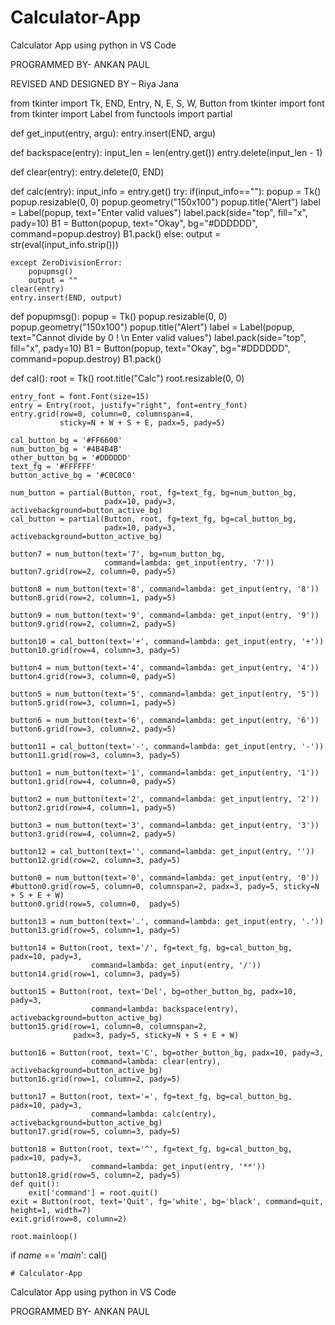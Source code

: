 # Calculator-App
Calculator App using python in VS Code


PROGRAMMED BY- ANKAN PAUL 

REVISED AND DESIGNED BY – Riya Jana





from tkinter import Tk, END, Entry, N, E, S, W, Button
from tkinter import font
from tkinter import Label
from functools import partial


def get_input(entry, argu):
    entry.insert(END, argu)


def backspace(entry):
    input_len = len(entry.get())
    entry.delete(input_len - 1)


def clear(entry):
    entry.delete(0, END)


def calc(entry):
    input_info = entry.get()
    try:
        if(input_info==""):
            popup = Tk()
            popup.resizable(0, 0)
            popup.geometry("150x100")
            popup.title("Alert")
            label = Label(popup, text="Enter valid values")
            label.pack(side="top", fill="x", pady=10)
            B1 = Button(popup, text="Okay", bg="#DDDDDD", command=popup.destroy)
            B1.pack()
        else:
            output = str(eval(input_info.strip()))
         
    except ZeroDivisionError:
        popupmsg()
        output = ""
    clear(entry)
    entry.insert(END, output)


def popupmsg():
    popup = Tk()
    popup.resizable(0, 0)
    popup.geometry("150x100")
    popup.title("Alert")
    label = Label(popup, text="Cannot divide by 0 ! \n Enter valid values")
    label.pack(side="top", fill="x", pady=10)
    B1 = Button(popup, text="Okay", bg="#DDDDDD", command=popup.destroy)
    B1.pack()


def cal():
    root = Tk()
    root.title("Calc")
    root.resizable(0, 0)

    entry_font = font.Font(size=15)
    entry = Entry(root, justify="right", font=entry_font)
    entry.grid(row=0, column=0, columnspan=4,
               sticky=N + W + S + E, padx=5, pady=5)

    cal_button_bg = '#FF6600'
    num_button_bg = '#4B4B4B'
    other_button_bg = '#DDDDDD'
    text_fg = '#FFFFFF'
    button_active_bg = '#C0C0C0'

    num_button = partial(Button, root, fg=text_fg, bg=num_button_bg,
                         padx=10, pady=3, activebackground=button_active_bg)
    cal_button = partial(Button, root, fg=text_fg, bg=cal_button_bg,
                         padx=10, pady=3, activebackground=button_active_bg)

    button7 = num_button(text='7', bg=num_button_bg,
                         command=lambda: get_input(entry, '7'))
    button7.grid(row=2, column=0, pady=5)

    button8 = num_button(text='8', command=lambda: get_input(entry, '8'))
    button8.grid(row=2, column=1, pady=5)

    button9 = num_button(text='9', command=lambda: get_input(entry, '9'))
    button9.grid(row=2, column=2, pady=5)

    button10 = cal_button(text='+', command=lambda: get_input(entry, '+'))
    button10.grid(row=4, column=3, pady=5)

    button4 = num_button(text='4', command=lambda: get_input(entry, '4'))
    button4.grid(row=3, column=0, pady=5)

    button5 = num_button(text='5', command=lambda: get_input(entry, '5'))
    button5.grid(row=3, column=1, pady=5)

    button6 = num_button(text='6', command=lambda: get_input(entry, '6'))
    button6.grid(row=3, column=2, pady=5)

    button11 = cal_button(text='-', command=lambda: get_input(entry, '-'))
    button11.grid(row=3, column=3, pady=5)

    button1 = num_button(text='1', command=lambda: get_input(entry, '1'))
    button1.grid(row=4, column=0, pady=5)

    button2 = num_button(text='2', command=lambda: get_input(entry, '2'))
    button2.grid(row=4, column=1, pady=5)

    button3 = num_button(text='3', command=lambda: get_input(entry, '3'))
    button3.grid(row=4, column=2, pady=5)

    button12 = cal_button(text='', command=lambda: get_input(entry, ''))
    button12.grid(row=2, column=3, pady=5)

    button0 = num_button(text='0', command=lambda: get_input(entry, '0'))
    #button0.grid(row=5, column=0, columnspan=2, padx=3, pady=5, sticky=N + S + E + W)
    button0.grid(row=5, column=0,  pady=5)

    button13 = num_button(text='.', command=lambda: get_input(entry, '.'))
    button13.grid(row=5, column=1, pady=5)

    button14 = Button(root, text='/', fg=text_fg, bg=cal_button_bg, padx=10, pady=3,
                      command=lambda: get_input(entry, '/'))
    button14.grid(row=1, column=3, pady=5)

    button15 = Button(root, text='Del', bg=other_button_bg, padx=10, pady=3,
                      command=lambda: backspace(entry), activebackground=button_active_bg)
    button15.grid(row=1, column=0, columnspan=2,
                  padx=3, pady=5, sticky=N + S + E + W)

    button16 = Button(root, text='C', bg=other_button_bg, padx=10, pady=3,
                      command=lambda: clear(entry), activebackground=button_active_bg)
    button16.grid(row=1, column=2, pady=5)

    button17 = Button(root, text='=', fg=text_fg, bg=cal_button_bg, padx=10, pady=3,
                      command=lambda: calc(entry), activebackground=button_active_bg)
    button17.grid(row=5, column=3, pady=5)

    button18 = Button(root, text='^', fg=text_fg, bg=cal_button_bg, padx=10, pady=3,
                      command=lambda: get_input(entry, '**'))
    button18.grid(row=5, column=2, pady=5)
    def quit():
        exit['command'] = root.quit()
    exit = Button(root, text='Quit', fg='white', bg='black', command=quit, height=1, width=7)
    exit.grid(row=8, column=2)

    root.mainloop()


if _name_ == '_main_':
    cal()
    
    
    
    
    
    
    # Calculator-App
Calculator App using python in VS Code


PROGRAMMED BY- ANKAN PAUL 
